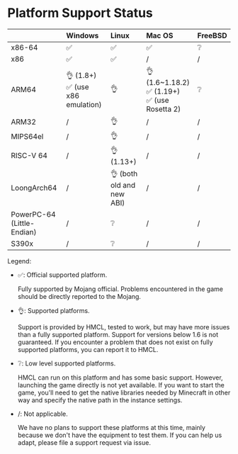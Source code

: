 # Platform Support Status

|                            | Windows                             | Linux                     | Mac OS                                              | FreeBSD |
|----------------------------|:------------------------------------|:--------------------------|:----------------------------------------------------|:--------|
| x86-64                     | ✅️                                  | ✅️                        | ✅️                                                  | ❔       |
| x86                        | ✅️                                  | ✅️                        | /                                                   | /       |
| ARM64                      | 👌 (1.8+)<br/>✅ (use x86 emulation) | 👌                        | 👌 (1.6~1.18.2)<br/>✅ (1.19+)<br/>✅ (use Rosetta 2) | ❔       |
| ARM32                      | /️                                  | 👌                        | /                                                   | /       |
| MIPS64el                   | /                                   | 👌                        | /                                                   | /       |
| RISC-V 64                  | /                                   | 👌 (1.13+)                | /                                                   | /       |
| LoongArch64                | /                                   | 👌 (both old and new ABI) | /                                                   | /       |
| PowerPC-64 (Little-Endian) | /                                   | ❔                         | /                                                   | /       |
| S390x                      | /                                   | ❔                         | /                                                   | /       |

Legend:

* ✅: Official supported platform.

  Fully supported by Mojang official. Problems encountered in the game should be directly reported to the Mojang.

* 👌: Supported platforms.

  Support is provided by HMCL, tested to work, but may have more issues than a fully supported platform.
  Support for versions below 1.6 is not guaranteed.
  If you encounter a problem that does not exist on fully supported platforms, you can report it to HMCL.

* ❔: Low level supported platforms.

  HMCL can run on this platform and has some basic support.
  However, launching the game directly is not yet available.
  If you want to start the game,
  you'll need to get the native libraries needed by Minecraft in other way and specify the native path in the instance
  settings.

* /: Not applicable.

  We have no plans to support these platforms at this time, mainly because we don't have the equipment to test them.
  If you can help us adapt, please file a support request via issue.
